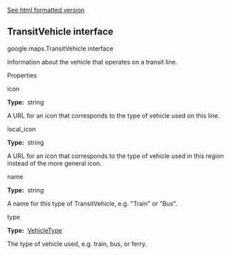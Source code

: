 [See html formatted version](https://huasofoundries.github.io/google-maps-documentation/TransitVehicle.html)


TransitVehicle interface
------------------------

google.maps.TransitVehicle interface

Information about the vehicle that operates on a transit line.

Properties

icon

**Type:**  string

A URL for an icon that corresponds to the type of vehicle used on this line.

local\_icon

**Type:**  string

A URL for an icon that corresponds to the type of vehicle used in this region instead of the more general icon.

name

**Type:**  string

A name for this type of TransitVehicle, e.g. "Train" or "Bus".

type

**Type:**  [VehicleType](https://github.com/amenadiel/google-maps-documentation/blob/master/docs/VehicleType.md)

The type of vehicle used, e.g. train, bus, or ferry.